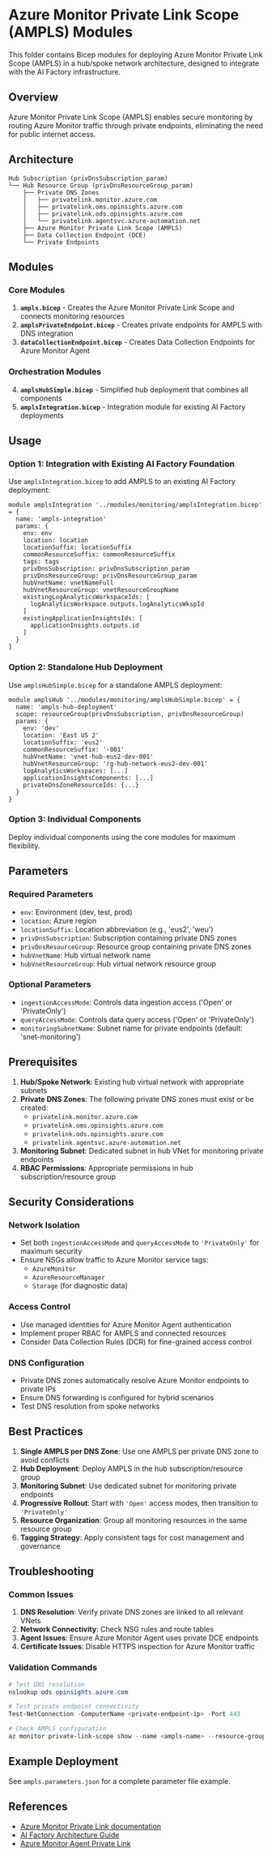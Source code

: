 # Azure Monitor Private Link Scope (AMPLS) Modules

This folder contains Bicep modules for deploying Azure Monitor Private Link Scope (AMPLS) in a hub/spoke network architecture, designed to integrate with the AI Factory infrastructure.

## Overview

Azure Monitor Private Link Scope (AMPLS) enables secure monitoring by routing Azure Monitor traffic through private endpoints, eliminating the need for public internet access.

## Architecture

```
Hub Subscription (privDnsSubscription_param)
└── Hub Resource Group (privDnsResourceGroup_param)
    ├── Private DNS Zones
    │   ├── privatelink.monitor.azure.com
    │   ├── privatelink.oms.opinsights.azure.com
    │   ├── privatelink.ods.opinsights.azure.com
    │   └── privatelink.agentsvc.azure-automation.net
    ├── Azure Monitor Private Link Scope (AMPLS)
    ├── Data Collection Endpoint (DCE)
    └── Private Endpoints
```

## Modules

### Core Modules

1. **`ampls.bicep`** - Creates the Azure Monitor Private Link Scope and connects monitoring resources
2. **`amplsPrivateEndpoint.bicep`** - Creates private endpoints for AMPLS with DNS integration
3. **`dataCollectionEndpoint.bicep`** - Creates Data Collection Endpoints for Azure Monitor Agent

### Orchestration Modules

4. **`amplsHubSimple.bicep`** - Simplified hub deployment that combines all components
5. **`amplsIntegration.bicep`** - Integration module for existing AI Factory deployments

## Usage

### Option 1: Integration with Existing AI Factory Foundation

Use `amplsIntegration.bicep` to add AMPLS to an existing AI Factory deployment:

```bicep
module amplsIntegration '../modules/monitoring/amplsIntegration.bicep' = {
  name: 'ampls-integration'
  params: {
    env: env
    location: location
    locationSuffix: locationSuffix
    commonResourceSuffix: commonResourceSuffix
    tags: tags
    privDnsSubscription: privDnsSubscription_param
    privDnsResourceGroup: privDnsResourceGroup_param
    hubVnetName: vnetNameFull
    hubVnetResourceGroup: vnetResourceGroupName
    existingLogAnalyticsWorkspaceIds: [
      logAnalyticsWorkspace.outputs.logAnalyticsWkspId
    ]
    existingApplicationInsightsIds: [
      applicationInsights.outputs.id
    ]
  }
}
```

### Option 2: Standalone Hub Deployment

Use `amplsHubSimple.bicep` for a standalone AMPLS deployment:

```bicep
module amplsHub '../modules/monitoring/amplsHubSimple.bicep' = {
  name: 'ampls-hub-deployment'
  scope: resourceGroup(privDnsSubscription, privDnsResourceGroup)
  params: {
    env: 'dev'
    location: 'East US 2'
    locationSuffix: 'eus2'
    commonResourceSuffix: '-001'
    hubVnetName: 'vnet-hub-eus2-dev-001'
    hubVnetResourceGroup: 'rg-hub-network-eus2-dev-001'
    logAnalyticsWorkspaces: [...]
    applicationInsightsComponents: [...]
    privateDnsZoneResourceIds: {...}
  }
}
```

### Option 3: Individual Components

Deploy individual components using the core modules for maximum flexibility.

## Parameters

### Required Parameters

- `env`: Environment (dev, test, prod)
- `location`: Azure region
- `locationSuffix`: Location abbreviation (e.g., 'eus2', 'weu')
- `privDnsSubscription`: Subscription containing private DNS zones
- `privDnsResourceGroup`: Resource group containing private DNS zones
- `hubVnetName`: Hub virtual network name
- `hubVnetResourceGroup`: Hub virtual network resource group

### Optional Parameters

- `ingestionAccessMode`: Controls data ingestion access ('Open' or 'PrivateOnly')
- `queryAccessMode`: Controls data query access ('Open' or 'PrivateOnly')
- `monitoringSubnetName`: Subnet name for private endpoints (default: 'snet-monitoring')

## Prerequisites

1. **Hub/Spoke Network**: Existing hub virtual network with appropriate subnets
2. **Private DNS Zones**: The following private DNS zones must exist or be created:
   - `privatelink.monitor.azure.com`
   - `privatelink.oms.opinsights.azure.com`
   - `privatelink.ods.opinsights.azure.com`
   - `privatelink.agentsvc.azure-automation.net`
3. **Monitoring Subnet**: Dedicated subnet in hub VNet for monitoring private endpoints
4. **RBAC Permissions**: Appropriate permissions in hub subscription/resource group

## Security Considerations

### Network Isolation

- Set both `ingestionAccessMode` and `queryAccessMode` to `'PrivateOnly'` for maximum security
- Ensure NSGs allow traffic to Azure Monitor service tags:
  - `AzureMonitor`
  - `AzureResourceManager`
  - `Storage` (for diagnostic data)

### Access Control

- Use managed identities for Azure Monitor Agent authentication
- Implement proper RBAC for AMPLS and connected resources
- Consider Data Collection Rules (DCR) for fine-grained access control

### DNS Configuration

- Private DNS zones automatically resolve Azure Monitor endpoints to private IPs
- Ensure DNS forwarding is configured for hybrid scenarios
- Test DNS resolution from spoke networks

## Best Practices

1. **Single AMPLS per DNS Zone**: Use one AMPLS per private DNS zone to avoid conflicts
2. **Hub Deployment**: Deploy AMPLS in the hub subscription/resource group
3. **Monitoring Subnet**: Use dedicated subnet for monitoring private endpoints
4. **Progressive Rollout**: Start with `'Open'` access modes, then transition to `'PrivateOnly'`
5. **Resource Organization**: Group all monitoring resources in the same resource group
6. **Tagging Strategy**: Apply consistent tags for cost management and governance

## Troubleshooting

### Common Issues

1. **DNS Resolution**: Verify private DNS zones are linked to all relevant VNets
2. **Network Connectivity**: Check NSG rules and route tables
3. **Agent Issues**: Ensure Azure Monitor Agent uses private DCE endpoints
4. **Certificate Issues**: Disable HTTPS inspection for Azure Monitor traffic

### Validation Commands

```powershell
# Test DNS resolution
nslookup ods.opinsights.azure.com

# Test private endpoint connectivity
Test-NetConnection -ComputerName <private-endpoint-ip> -Port 443

# Check AMPLS configuration
az monitor private-link-scope show --name <ampls-name> --resource-group <rg-name>
```

## Example Deployment

See `ampls.parameters.json` for a complete parameter file example.

## References

- [Azure Monitor Private Link documentation](https://docs.microsoft.com/en-us/azure/azure-monitor/logs/private-link-security)
- [AI Factory Architecture Guide](../../README.md)
- [Azure Monitor Agent Private Link](https://docs.microsoft.com/en-us/azure/azure-monitor/agents/azure-monitor-agent-private-link)